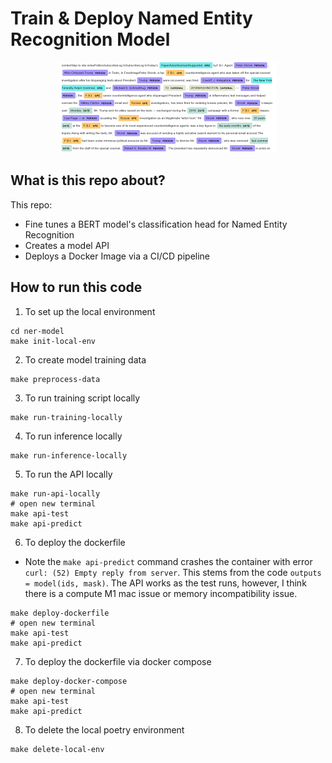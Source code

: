 # Train & Deploy Named Entity Recognition Model

<p align="center">
  <img src="images/ner_example.png" />
</p>


## What is this repo about?
This repo:
- Fine tunes a BERT model's classification head for Named Entity Recognition
- Creates a model API
- Deploys a Docker Image via a CI/CD pipeline

## How to run this code

1. To set up the local environment

```
cd ner-model
make init-local-env
```

2. To create model training data

```
make preprocess-data
```

3. To run training script locally
```
make run-training-locally
```

4. To run inference locally
```
make run-inference-locally
```

5. To run the API locally
```
make run-api-locally
# open new terminal
make api-test
make api-predict
```

6. To deploy the dockerfile
- Note the `make api-predict` command crashes the container with error `curl: (52) Empty reply from server`. This stems from the code `outputs = model(ids, mask)`. The API works as the test runs, however, I think there is a compute M1 mac issue or memory incompatibility issue. 
```
make deploy-dockerfile
# open new terminal
make api-test
make api-predict 
```

7. To deploy the dockerfile via docker compose
```
make deploy-docker-compose
# open new terminal
make api-test
make api-predict 
```

8. To delete the local poetry environment
```
make delete-local-env
```
